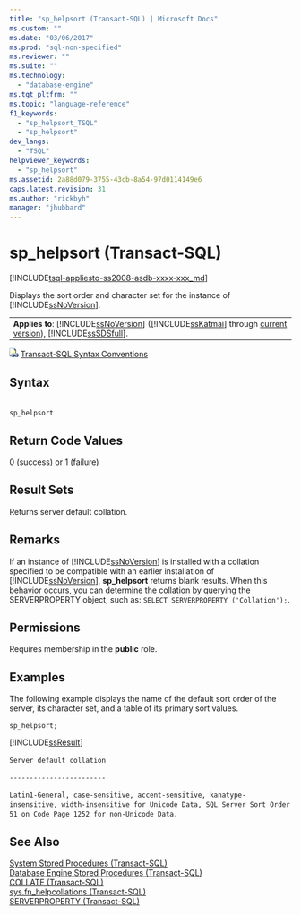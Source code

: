 ```yaml
---
title: "sp_helpsort (Transact-SQL) | Microsoft Docs"
ms.custom: ""
ms.date: "03/06/2017"
ms.prod: "sql-non-specified"
ms.reviewer: ""
ms.suite: ""
ms.technology: 
  - "database-engine"
ms.tgt_pltfrm: ""
ms.topic: "language-reference"
f1_keywords: 
  - "sp_helpsort_TSQL"
  - "sp_helpsort"
dev_langs: 
  - "TSQL"
helpviewer_keywords: 
  - "sp_helpsort"
ms.assetid: 2a88d079-3755-43cb-8a54-97d0114149e6
caps.latest.revision: 31
ms.author: "rickbyh"
manager: "jhubbard"
---
```

# sp_helpsort (Transact-SQL)
[!INCLUDE[tsql-appliesto-ss2008-asdb-xxxx-xxx_md](../../../relational-databases/import-export/includes/tsql-appliesto-ss2008-asdb-xxxx-xxx-md.md)]

  Displays the sort order and character set for the instance of [!INCLUDE[ssNoVersion](../../../advanced-analytics/r-services/includes/ssnoversion-md.md)].  
  
||  
|-|  
|**Applies to**: [!INCLUDE[ssNoVersion](../../../advanced-analytics/r-services/includes/ssnoversion-md.md)] ([!INCLUDE[ssKatmai](../../../analysis-services/data-mining/includes/sskatmai-md.md)] through [current version](http://go.microsoft.com/fwlink/p/?LinkId=299658)), [!INCLUDE[ssSDSfull](../../../analysis-services/multidimensional-models/includes/sssdsfull-md.md)].|  
  
 ![Topic link icon](../../../database-engine/configure/windows/media/topic-link.gif "Topic link icon") [Transact-SQL Syntax Conventions](../../../t-sql/language-elements/transact-sql-syntax-conventions-transact-sql.md)  
  
## Syntax  
  
```  
  
sp_helpsort  
```  
  
## Return Code Values  
 0 (success) or 1 (failure)  
  
## Result Sets  
 Returns server default collation.  
  
## Remarks  
 If an instance of [!INCLUDE[ssNoVersion](../../../advanced-analytics/r-services/includes/ssnoversion-md.md)] is installed with a collation specified to be compatible with an earlier installation of [!INCLUDE[ssNoVersion](../../../advanced-analytics/r-services/includes/ssnoversion-md.md)], **sp_helpsort** returns blank results. When this behavior occurs, you can determine the collation by querying the SERVERPROPERTY object, such as: `SELECT SERVERPROPERTY ('Collation');`.  
  
## Permissions  
 Requires membership in the **public** role.  
  
## Examples  
 The following example displays the name of the default sort order of the server, its character set, and a table of its primary sort values.  
  
```  
sp_helpsort;  
```  
  
 [!INCLUDE[ssResult](../../../relational-databases/includes/ssresult-md.md)]  
  
 `Server default collation`  
  
 `------------------------`  
  
 `Latin1-General, case-sensitive, accent-sensitive, kanatype-insensitive, width-insensitive for Unicode Data, SQL Server Sort Order 51 on Code Page 1252 for non-Unicode Data.`  
  
## See Also  
 [System Stored Procedures &#40;Transact-SQL&#41;](../../../relational-databases/reference/system-stored-procedures/system-stored-procedures-transact-sql.md)   
 [Database Engine Stored Procedures &#40;Transact-SQL&#41;](../../../relational-databases/reference/system-stored-procedures/database-engine-stored-procedures-transact-sql.md)   
 [COLLATE &#40;Transact-SQL&#41;](../Topic/COLLATE%20\(Transact-SQL\).md)   
 [sys.fn_helpcollations &#40;Transact-SQL&#41;](../../../relational-databases/reference/system-functions/sys.fn-helpcollations-transact-sql.md)   
 [SERVERPROPERTY &#40;Transact-SQL&#41;](../../../t-sql/functions/serverproperty-transact-sql.md)  
  
  